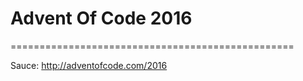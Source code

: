 # Advent Of Code 2016
=================================================

Sauce: http://adventofcode.com/2016
